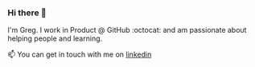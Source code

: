 ### Hi there 👋

I'm Greg. I work in Product @ GitHub :octocat: and am passionate about helping people and learning.  

📫 You can get in touch with me on [linkedin](http://linkedin.com/in/gregmondello) 
